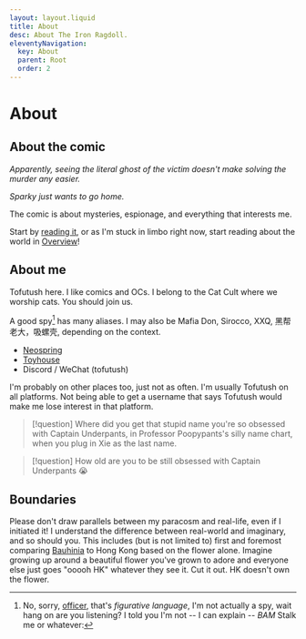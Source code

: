 ```yaml
---
layout: layout.liquid
title: About
desc: About The Iron Ragdoll.
eleventyNavigation:
  key: About
  parent: Root
  order: 2
---
```


# About

## About the comic

*Apparently, seeing the literal ghost of the victim doesn't make solving the murder any easier.*

*Sparky just wants to go home.*

The comic is about mysteries, espionage, and everything that interests me.

Start by [reading it](/), or as I'm stuck in limbo right now, start reading about the world in [Overview](/world/overview/)!

## About me

Tofutush here. I like comics and OCs. I belong to the Cat Cult where we worship cats. You should join us.

A good spy[^1] has many aliases. I may also be Mafia Don, Sirocco, XXQ, 黑帮老大，吸螺壳, depending on the context.

[^1]: No, sorry, [officer](/world/bauhinia/mss/), that's *figurative language*, I'm not actually a spy, wait hang on are you listening? I told you I'm not -- I can explain -- *BAM*
Stalk me or whatever:

- [Neospring](https://neospring.org/@tofutush)
- [Toyhouse](https://toyhou.se/Tofutush)
- Discord / WeChat (tofutush)

I'm probably on other places too, just not as often. I'm usually Tofutush on all platforms. Not being able to get a username that says Tofutush would make me lose interest in that platform.

> [!question] Where did you get that stupid name you're so obsessed with
> Captain Underpants, in Professor Poopypants's silly name chart, when you plug in Xie as the last name.

> [!question] How old are you to be still obsessed with Captain Underpants
> 😭

## Boundaries

Please don't draw parallels between my paracosm and real-life, even if I initiated it! I understand the difference between real-world and imaginary, and so should you. This includes (but is not limited to) first and foremost comparing [Bauhinia](/world/bauhinia/) to Hong Kong based on the flower alone. Imagine growing up around a beautiful flower you've grown to adore and everyone else just goes "ooooh HK" whatever they see it. Cut it out. HK doesn't own the flower.
